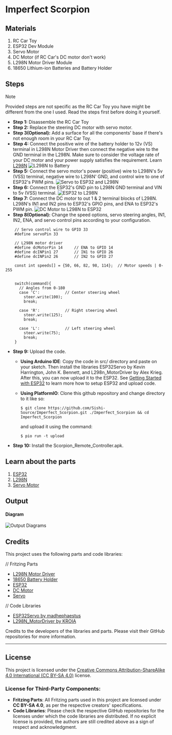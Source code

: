 # Imperfect Scorpion
## Materials
1. RC Car Toy
2. ESP32 Dev Module
3. Servo Motor
4. DC Motor (if RC Car's DC motor don't work)
5. L298N Motor Driver Module
6. 18650 Lithium-ion Batteries and Battery Holder
## Steps

> [!NOTE]
> Provided steps are not specific as the RC Car Toy you have might be different from the one I used. Read the steps first before doing it yourself.
- **Step 1:** Disassemble the RC Car Toy
- **Step 2:** Replace the steering DC motor with servo motor.
- **Step 3(Optional):** Add a surface for all the components' base if there's not enough room in your RC Car Toy.
- **Step 4:** Connect the positive wire of the battery holder to 12v (VS) terminal in L298N Motor Driver then connect the negative wire to the GND terminal in the L298N. Make sure to consider the voltage rate of your DC motor and your power supply satisfies the requirement. Learn [L298N](https://lastminuteengineers.com/l298n-dc-stepper-driver-arduino-tutorial/)
	![L298N to Battery](./diagrams/Pasted_image_20241004190922.png)
- **Step 5:** Connect the servo motor's power (positive) wire to L298N's 5v (VSS) terminal, negative wire to L298N' GND, and control wire to one of ESP32's PWM pins.
	![Servo to ESP32 and L298N](./diagrams/Pasted_image_20241004193732.png)
- **Step 6:** Connect the ESP32's GND pin to L298N GND terminal and VIN to 5v (VSS) terminal. 
	![ESP32 to L298N](./diagrams/Pasted_image_20241004185402.png)
- **Step 7:** Connect the DC motor to out 1 & 2 terminal blocks of L298N. L298N's IN1 and IN2 pins to ESP32's GPIO pins, and ENA to ESP32's PWM pin.
	![DC Motor to L298N to ESP32](./diagrams/Pasted_image_20241004194328.png)
- **Step 8(Optional):** Change the speed options, servo steering angles, IN1, IN2, ENA, and servo control pins according to your configuration.
```
	// Servo control wire to GPIO 33
	#define servoPin 33

	// L298N motor driver
	#define dcMotorPin 14     // ENA to GPIO 14
	#define dcINPin1 27       // IN1 to GPIO 26
	#define dcINPin2 26       // IN2 to GPIO 27

	const int speeds[] = {50, 66, 82, 98, 114};  // Motor speeds | 0-255


	switch(command){
	  // Angles from 0-180
      case 'C':           // Center steering wheel
        steer.write(100);
        break;

      case 'R':           // Right steering wheel
        steer.write(125);
        break;

      case 'L':           // Left steering wheel
        steer.write(75);
        break;
    }
```
- **Step 9:** Upload the code.
	- **Using Arduino IDE**: Copy the code in src/ directory and paste on your sketch. Then install the libraries ESP32Servo by Kevin Harrington, John K. Bennett, and L298n_MotorDriver by Alex Krieg. After this, you can now upload it to the ESP32. See [Getting Started with ESP32](https://lastminuteengineers.com/getting-started-with-esp32/) to learn more how to setup ESP32 and upload code.
	- **Using PlatformIO**: Clone this github repository and change directory to it like so:
 
		`$ git clone https://github.com/Sishi-Source/Imperfect_Scorpion.git ./Imperfect_Scorpion && cd Imperfect_Scorpion`

  		and upload it using the command:

		`$ pio run -t upload`
- **Step 10:** Install the Scorpion_Remote_Controller.apk.
## Learn about the parts
1. [ESP32](https://lastminuteengineers.com/getting-started-with-esp32/)
2. [L298N](https://lastminuteengineers.com/l298n-dc-stepper-driver-arduino-tutorial/)
3. [Servo Motor](https://lastminuteengineers.com/servo-motor-arduino-tutorial/)
## Output
#### Diagram
![Output Diagrams](./diagrams/Pasted_image_20241004205323.png)
## Credits
This project uses the following parts and code libraries:

// Fritzing Parts
- [L298N Motor Driver](https://forum.fritzing.org/t/h-bridge-with-l298n-motor-driver/7711)
- [18650 Battery Holder](https://forum.fritzing.org/t/18650-battery-holder-part-design/6523/11)
- [ESP32](https://github.com/Atsumitsu/fritzing-parts)
- [DC Motor](https://github.com/fritzing/fritzing-parts)
- [Servo](https://github.com/fritzing/fritzing-parts)

// Code Libraries
- [ESP32Servo by madhephaestus](https://github.com/madhephaestus/ESP32Servo)
- [L298N_MotorDriver by KROIA](https://github.com/KROIA/L298N_MotorDriver)

Credits to the developers of the libraries and parts. Please visit their GitHub repositories for more information.

---

## License

This project is licensed under the [Creative Commons Attribution-ShareAlike 4.0 International (CC BY-SA 4.0)](https://creativecommons.org/licenses/by-sa/4.0/) license. 

### License for Third-Party Components:
- **Fritzing Parts**: All Fritzing parts used in this project are licensed under **CC BY-SA 4.0**, as per the respective creators' specifications.
- **Code Libraries**: Please check the respective GitHub repositories for the licenses under which the code libraries are distributed. If no explicit license is provided, the authors are still credited above as a sign of respect and acknowledgment.
